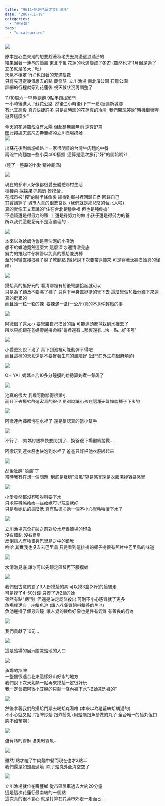 ```yaml
---
title: "9611~冬遊花蓮之立川漁場"
date: "2007-11-19"
categories: 
  - "未分類"
tags: 
  - "uncategoried"
---
```


![](images/1992718621_a4af731685.jpg)

原本是心血來潮的想要趁著秋老虎去海邊逐浪踏沙的  
結果因著一連串的颱風 東北季風 花蓮的秋遊變成了冬遊 (雖然也才11月但是過了立冬就是冬天了吧)  
天氣不穩定 行程也跟著的充滿變數  
只有先選定幾個想去的點 慶修院  立川漁場 南北濱公園 石雕公園  
詳細的行程就等到花蓮後 視天候狀況再調整了  
  
11/10周六一早 睡飽飽 9點半踏出家門    
一小時後進入了蘇花公路  然後三小時後(下午一點)抵達新城鄉  
有北宜高後 真的快捷許多 只是這時節的花蓮真的冷清  我們開玩笑說"時機很壞喔 遊客這麼少"   
  
今天的花蓮雖然沒有太陽 但起碼無風無雨 還算舒爽  
因此把握天氣來去壽豐鄉的立川漁場摸蛤...   
![](images/1992718621_a4af731685.jpg)

出蘇花後到新城鄉路上一家很明顯的台灣牛肉麵吃中餐   
兩碗牛肉麵加一些小菜400摳摳  這算是這次旅行"好"的開始嗎?!  
  
(睡了一整路的小愛 精神飽滿)  
  
![](images/1992735087_373adbaabf.jpg)  
  
現在的都市人好像都很愛去體驗鄉村生活  
種種菜 採採果 抓抓蝦 摸摸蛤...  
在城市被"榨"的剩半條命後 總得到鄉村裡回歸自然 回歸自己  
其實講穿了 城市人真的很悲哀說  (我們就是那悲哀的台北人啦)  
真的就像王文華說的"住在台北是種幸福 但也是種負擔"  
不過錢還是得努力的賺  工還是得努力的做 小孩子還是得努力的養  
所以我們這麼愛玩不是沒道理的...  
  
![](images/1992731339_31ad0a5c28.jpg)  
  
本來以為蛤蠣池會是黑沙泥的小淺池  
想不蛤蠣池竟然這麼大 這麼深 水還清澈見底  
努力的捲起牛仔褲管以免真的摸蛤兼洗褲  
至於阿徹直接把褲子脫了乾脆點 (徹爸說下次要帶泳褲來 可是穿著泳褲摸蛤真的怪哩)  
  
![](images/1992729273_31ca043496.jpg)  
  
摸蛤真的挺好玩的 看清哪裡有蛤後彎腰拾起就可以  
只是為了顧及不要濕了褲子 只得下半身直挺挺的彎下去 這麼彎個10幾分鐘下來還真的挺累的  
而且蛤一粒一粒的揀  要揀滿一盒(一公斤)真的不是件輕鬆的事  
  
![](images/1992728093_608b7f303a.jpg)  
  
阿徹個子還太小 要彎腰自己摸蛤的話 可能連頭都得栽到水裡去了  
所以只能跟在爸媽旁邊拼命喊"這裡還有...那裏還有...快一點...好多喔"  
  
![](images/1992727415_02e9668d44.jpg)  
  
小愛更別說下池了 真下到池裡可能動彈不得吧   
而且這樣的天氣還是不要冒著生病的風險好 (出門在外生病很麻煩的)  
  
![](images/1992725641_916a82bbac.jpg)  
  
OH YA!  媽媽辛苦10多分鐘摸的蛤總算夠煮一鍋湯了  
  
![](images/1993526294_2a7c1807bf.jpg)  
  
池真的很大 我跟阿徹顯得很渺小  
而且下去摸蛤的遊客真的很少 更別說讓小孩在這種天氣裡脫褲子下水的  
  
![](images/1992722437_d1890e45e4.jpg)  
  
阿徹連內褲都泡在水裡了 還是很認真的當小幫手  
  
![](images/1992719827_fe81020155.jpg)  
  
不行了... 媽媽的腰桿快要閃到了... 換爸爸下場繼續奮戰....  
  
阿徹玩到連衣服也快泡到水裡了 爸爸只好把他衣服綁起來  
  
![](images/1993524104_1b0b9b3354.jpg)  
  
然後肚臍"浪風"了  
當時我有在想一個問題  到底是肚臍"浪風"容易感冒還是衣服濕掉容易感冒  
  
![](images/1993517104_d23e914841.jpg)  
  
小愛竟然都沒有唉唉叫要下水  
只求哥哥施捨她一些蛤蠣可以玩耍就好  
只是看她趴的這麼低 真有點擔心她一個不小心就咕嚕滾下水了  
  
![](images/1993518702_07af499342.jpg)  
  
立川漁場完全打破之前對於水產養殖場的印象  
沒有髒亂 沒有腥臭  
反倒讓人有種置身巴里島之中的錯覺  
哈哈 其實我也沒去去巴里島 只是看到這排排的椰子樹很有照片中巴里島的味道  
  
![](images/1992712713_1c5d0c42ae.jpg)  
  
水清澈見底 讓你可以先鎖定區域再下腰摸蛤  
  
![](images/1993516450_ef67815f8a.jpg)  
  
我們很古意的買了3人份摸蛤的票 可以摸3盒(3斤)的蛤蠣走  
可是摸了4-50分鐘 只摸了近2盒的蛤  
雖然有點"虧"到  但還是決定認賠殺出 可別不小心感冒就了更多  
魚場裡還有一座餵魚池 (讓人花錢買飼料餵養的魚池)  
魚池邊掛了個恩典鐘  讓人覺的餵魚好像也是件有氣質 有善良的行為  
  
![](images/1992711995_dc238426de.jpg)  
  
我們貢獻了10元...  
  
![](images/1993512910_cd8e3b403a.jpg)  
  
這是蛤場的展示館兼蛤池的入口  
  
![](images/1993511712_f64f62fa84.jpg)  
  
魚場的招牌  
一整個很適合花東這樣好山好水的地方  
我們說下次天氣熱一點再來摸蛤一定很好玩  
我一定會把阿徹小艾脫的只剩一條內褲下水"摸蛤兼洗褲的"  
  
![](images/1993510812_3b616c4883.jpg)  
  
然後拿著我們的摸蛤門票去喝蛤丸湯嚕 (本來以為是薑絲蛤蠣湯的)  
不小心就又點了招牌炒蛤 跟炸蛤丸 (用蛤蠣跟魚漿做的丸子 全台唯一的蛤丸但口感不如預期 )  
  
![](images/1992704867_71c5ee7bb1.jpg)  
  
還有烤的香酥 甜美的香魚...  
  
![](images/1993506256_2c4e16b05c.jpg)  
  
雖然1點才嗑了牛肉麵中餐而現在也才3點半  
我們還是如蝗蟲過境  除了蛤丸外全清空空了  
  
![](images/1993505634_c05f36f514.jpg)  
  
立川漁場就位在壽豐鄉 從市區開車過去大約20分鐘  
這是這次花蓮行最南端的一個點    
這次真的很不貪心 就是打算在花蓮市郊走一走而已....

